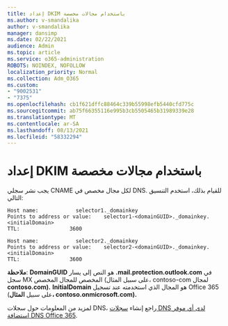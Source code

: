 ```yaml
---
title: إعداد DKIM باستخدام مجالات مخصصة
ms.author: v-smandalika
author: v-smandalika
manager: dansimp
ms.date: 02/22/2021
audience: Admin
ms.topic: article
ms.service: o365-administration
ROBOTS: NOINDEX, NOFOLLOW
localization_priority: Normal
ms.collection: Adm_O365
ms.custom:
- "9002531"
- "7375"
ms.openlocfilehash: cb1f621dffc88464c339b55998efb5440cfd775c
ms.sourcegitcommit: ab75f66355116e995b3cb5505465b31989339e28
ms.translationtype: MT
ms.contentlocale: ar-SA
ms.lasthandoff: 08/13/2021
ms.locfileid: "58332294"
---
```

# <a name="set-up-dkim-with-custom-domains"></a>إعداد DKIM باستخدام مجالات مخصصة

يجب نشر سجلي CNAME لكل مجال مخصص في DNS. للقيام بذلك، استخدم التنسيق التالي:

```console
Host name:            selector1._domainkey
Points to address or value:    selector1-<domainGUID>._domainkey.<initialDomain>
TTL:                3600

Host name:            selector2._domainkey
Points to address or value:    selector2-<domainGUID>._domainkey.<initialDomain>
TTL:                3600
```
**ملاحظة**: **DomainGUID** هو النص إلى يسار **.mail.protection.outlook.com** في سجل MX المخصص للمجال المخصص (على سبيل المثال، contoso-com لمجال **contoso.com).** **InitialDomain** هو المجال الذي استخدمته عند تسجيل Office 365 (على سبيل **المثال، contoso.onmicrosoft.com).**

لمزيد من المعلومات حول سجلات DNS، راجع إنشاء [سجلات DNS لدى أي موفر استضافة DNS Office 365](https://docs.microsoft.com/microsoft-365/admin/get-help-with-domains/create-dns-records-at-any-dns-hosting-provider).